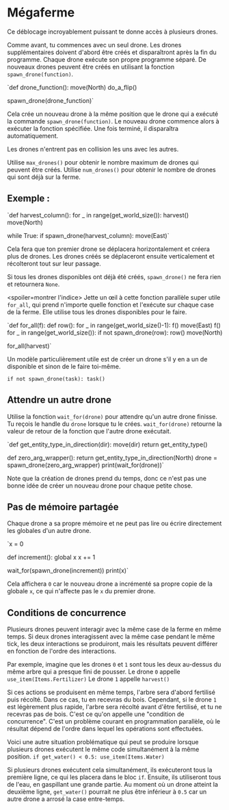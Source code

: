 # Mégaferme
Ce déblocage incroyablement puissant te donne accès à plusieurs drones. 

Comme avant, tu commences avec un seul drone. Les drones supplémentaires doivent d'abord être créés et disparaîtront après la fin du programme.
Chaque drone exécute son propre programme séparé. De nouveaux drones peuvent être créés en utilisant la fonction `spawn_drone(function)`.

`def drone_function():
    move(North)
    do_a_flip()

spawn_drone(drone_function)`

Cela crée un nouveau drone à la même position que le drone qui a exécuté la commande `spawn_drone(function)`. Le nouveau drone commence alors à exécuter la fonction spécifiée. Une fois terminé, il disparaîtra automatiquement.

Les drones n'entrent pas en collision les uns avec les autres. 

Utilise `max_drones()` pour obtenir le nombre maximum de drones qui peuvent être créés.
Utilise `num_drones()` pour obtenir le nombre de drones qui sont déjà sur la ferme.


## Exemple :
`def harvest_column():
    for _ in range(get_world_size()):
        harvest()
        move(North)

while True:
    if spawn_drone(harvest_column):
        move(East)`

Cela fera que ton premier drone se déplacera horizontalement et créera plus de drones. Les drones créés se déplaceront ensuite verticalement et récolteront tout sur leur passage.

Si tous les drones disponibles ont déjà été créés, `spawn_drone()` ne fera rien et retournera `None`.

<spoiler=montrer l'indice> Jette un œil à cette fonction parallèle super utile `for_all`, qui prend n'importe quelle fonction et l'exécute sur chaque case de la ferme. Elle utilise tous les drones disponibles pour le faire.

`def for_all(f):
	def row():
		for _ in range(get_world_size()-1):
			f()
			move(East)
		f()
	for _ in range(get_world_size()):
		if not spawn_drone(row):
			row()
		move(North)

for_all(harvest)`

Un modèle particulièrement utile est de créer un drone s'il y en a un de disponible et sinon de le faire toi-même.

`if not spawn_drone(task):
	task()`
</spoiler>

## Attendre un autre drone
Utilise la fonction `wait_for(drone)` pour attendre qu'un autre drone finisse. Tu reçois le handle du `drone` lorsque tu le crées.
`wait_for(drone)` retourne la valeur de retour de la fonction que l'autre drone exécutait.

`def get_entity_type_in_direction(dir):
    move(dir)
    return get_entity_type()

def zero_arg_wrapper():
    return get_entity_type_in_direction(North)
drone = spawn_drone(zero_arg_wrapper)
print(wait_for(drone))`

Note que la création de drones prend du temps, donc ce n'est pas une bonne idée de créer un nouveau drone pour chaque petite chose.

## Pas de mémoire partagée
Chaque drone a sa propre mémoire et ne peut pas lire ou écrire directement les globales d'un autre drone.

`x = 0

def increment():
    global x
    x += 1

wait_for(spawn_drone(increment))
print(x)`

Cela affichera `0` car le nouveau drone a incrémenté sa propre copie de la globale `x`, ce qui n'affecte pas le `x` du premier drone.

## Conditions de concurrence
Plusieurs drones peuvent interagir avec la même case de la ferme en même temps. Si deux drones interagissent avec la même case pendant le même tick, les deux interactions se produiront, mais les résultats peuvent différer en fonction de l'ordre des interactions.

Par exemple, imagine que les drones `0` et `1` sont tous les deux au-dessus du même arbre qui a presque fini de pousser.
Le drone `0` appelle
`use_item(Items.Fertilizer)`
Le drone `1` appelle
`harvest()`

Si ces actions se produisent en même temps, l'arbre sera d'abord fertilisé puis récolté. Dans ce cas, tu en recevras du bois. Cependant, si le drone `1` est légèrement plus rapide, l'arbre sera récolté avant d'être fertilisé, et tu ne recevras pas de bois.
C'est ce qu'on appelle une "condition de concurrence". C'est un problème courant en programmation parallèle, où le résultat dépend de l'ordre dans lequel les opérations sont effectuées.

Voici une autre situation problématique qui peut se produire lorsque plusieurs drones exécutent le même code simultanément à la même position.
`if get_water() < 0.5:
    use_item(Items.Water)`

Si plusieurs drones exécutent cela simultanément, ils exécuteront tous la première ligne, ce qui les placera dans le bloc `if`. Ensuite, ils utiliseront tous de l'eau, en gaspillant une grande partie.
Au moment où un drone atteint la deuxième ligne, `get_water()` pourrait ne plus être inférieur à `0.5` car un autre drone a arrosé la case entre-temps.